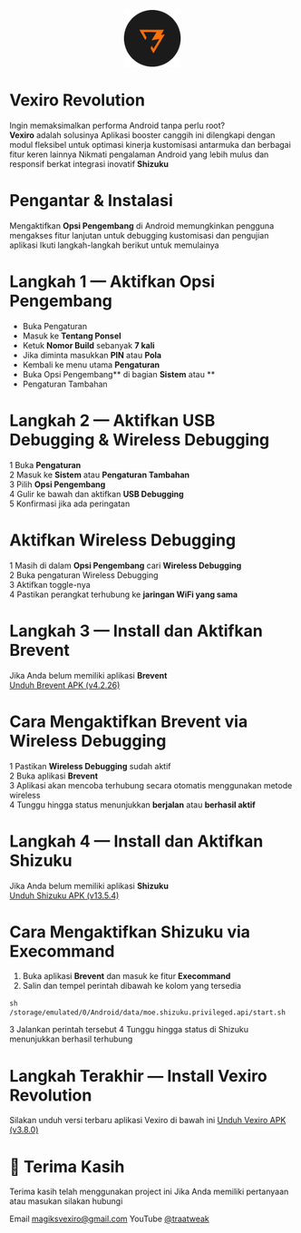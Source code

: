 <p align="center">
  <img src="icon/icon.png" alt="Vexiro Logo" width="100" />
</p>


# Vexiro Revolution

Ingin memaksimalkan performa Android tanpa perlu root?  
**Vexiro** adalah solusinya Aplikasi booster canggih ini 
dilengkapi dengan modul fleksibel untuk optimasi kinerja
kustomisasi antarmuka dan berbagai fitur keren lainnya 
Nikmati pengalaman Android yang lebih mulus dan responsif 
berkat integrasi inovatif **Shizuku**




# Pengantar & Instalasi

Mengaktifkan **Opsi Pengembang** di Android memungkinkan 
pengguna mengakses fitur lanjutan untuk debugging
kustomisasi dan pengujian aplikasi Ikuti langkah-langkah 
berikut untuk memulainya




# Langkah 1 — Aktifkan Opsi Pengembang

- Buka Pengaturan
- Masuk ke **Tentang Ponsel**  
- Ketuk **Nomor Build** sebanyak **7 kali**  
- Jika diminta masukkan **PIN** atau **Pola**  
- Kembali ke menu utama **Pengaturan**  
- Buka Opsi Pengembang** di bagian **Sistem** atau **
- Pengaturan Tambahan




# Langkah 2 — Aktifkan USB Debugging & Wireless Debugging

1 Buka **Pengaturan**  
2 Masuk ke **Sistem** atau **Pengaturan Tambahan**  
3 Pilih **Opsi Pengembang**  
4 Gulir ke bawah dan aktifkan **USB Debugging**  
5 Konfirmasi jika ada peringatan




# Aktifkan Wireless Debugging

1 Masih di dalam **Opsi Pengembang** cari **Wireless 
Debugging**  
2 Buka pengaturan Wireless Debugging  
3 Aktifkan toggle-nya  
4 Pastikan perangkat terhubung ke **jaringan WiFi yang sama**




# Langkah 3 — Install dan Aktifkan Brevent

Jika Anda belum memiliki aplikasi **Brevent**  
[Unduh Brevent APK (v4.2.26)](https://www.mediafire.com/file/d2k7c31mitcskdw/Brevent_4.2.26.apk/file)




# Cara Mengaktifkan Brevent via Wireless Debugging

1 Pastikan **Wireless Debugging** sudah aktif  
2 Buka aplikasi **Brevent**  
3 Aplikasi akan mencoba terhubung secara otomatis menggunakan metode wireless  
4 Tunggu hingga status menunjukkan **berjalan** atau **berhasil aktif**




# Langkah 4 — Install dan Aktifkan Shizuku

Jika Anda belum memiliki aplikasi **Shizuku**  
[Unduh Shizuku APK (v13.5.4)](https://www.mediafire.com/file/k0e3k2ibjgxbsud/Shizuku_13.5.4.r1049.0e53409.apk/file)




# Cara Mengaktifkan Shizuku via Execommand

1. Buka aplikasi **Brevent** dan masuk ke fitur **Execommand**  
2. Salin dan tempel perintah dibawah ke kolom yang tersedia


```
sh /storage/emulated/0/Android/data/moe.shizuku.privileged.api/start.sh
```

3 Jalankan perintah tersebut
4 Tunggu hingga status di Shizuku menunjukkan berhasil terhubung




# Langkah Terakhir — Install Vexiro Revolution

Silakan unduh versi terbaru aplikasi Vexiro di bawah ini
[Unduh Vexiro APK (v3.8.0)](https://www.mediafire.com/file/vr98vb61wmjzb89/VexiroRevolution-v3.8.0.apk/file)





# 🙏 Terima Kasih

Terima kasih telah menggunakan project ini
Jika Anda memiliki pertanyaan atau masukan silakan hubungi

Email magiksvexiro@gmail.com
YouTube [@traatweak](https://www.youtube.com/@traaweak)
